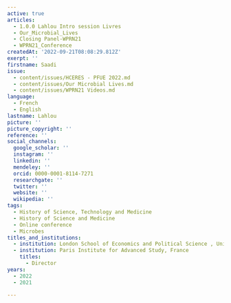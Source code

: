 ```yaml
---
active: true
articles:
  - 1.0.0 Lahlou Intro session Livres
  - Our_Microbial_Lives
  - Closing Panel-WPRN21
  - WPRN21_Conference
createdAt: '2022-09-21T08:08:29.812Z'
exerpt: ''
firstname: Saadi
issue:
  - content/issues/HCERES - PFUE 2022.md
  - content/issues/Our Microbial Lives.md
  - content/issues/WPRN21 Videos.md
language:
  - French
  - English
lastname: Lahlou
picture: ''
picture_copyright: ''
reference: ''
social_channels:
  google_scholar: ''
  instagram: ''
  linkedin: ''
  mendeley: ''
  orcid: 0000-0001-8114-7271
  researchgate: ''
  twitter: ''
  website: ''
  wikipedia: ''
tags:
  - History of Science, Technology and Medicine
  - History of Science and Medicine
  - Online conference
  - Microbes
titles_and_institutions:
  - institution: London School of Economics and Political Science , United Kingdom
  - institution: Paris Institute for Advanced Study, France
    titles:
      - Director
years:
  - 2022
  - 2021

---
```

